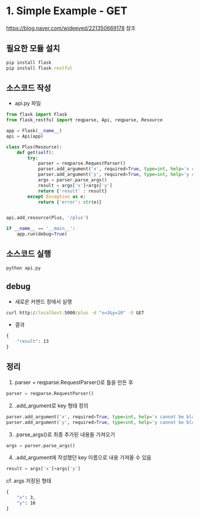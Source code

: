 # 1. Simple Example - GET

https://blog.naver.com/wideeyed/221350669178 참조

## 필요한 모듈 설치
```cmd
pip install flask
pip install flask-restful
```

## 소스코드 작성
- api.py 파일
```Python
from flask import Flask
from flask_restful import reqparse, Api, reqparse, Resource

app = Flask(__name__)
api = Api(app)

class Plus(Resource):
    def get(self):
        try:
            parser = reqparse.RequestParser()
            parser.add_argument('x', required=True, type=int, help='x cannot be blank')
            parser.add_argument('y', required=True, type=int, help='y cannot be blank')
            args = parser.parse_args()
            result = args['x']+args['y']
            return {'result' : result}
        except Exception as e:
            return {'error': str(e)}


api.add_resource(Plus, '/plus')

if __name__ == '__main__':
    app.run(debug=True)
```

## 소스코드 실행
```cmd
python api.py
```

## debug
- 새로운 커맨드 창에서 실행
```cmd
curl http://localhost:5000/plus -d "x=3&y=10" -X GET
```
- 결과
```cmd
{
    "result": 13
}
```

## 정리

  
1. parser = reqparse.RequestParser()로 틀을 만든 후
```Python
parser = reqparse.RequestParser()
```
2. .add_argument로 key 형태 정의
```Python
parser.add_argument('x', required=True, type=int, help='x cannot be blank')
parser.add_argument('y', required=True, type=int, help='y cannot be blank')
```
3. .parse_args()로 최종 추가된 내용들 가져오기
```Python
args = parser.parse_args()
```
4. .add_argument에 작성했던 key 이름으로 내용 가져올 수 있음
```Python
result = args['x']+args['y']
```
cf. args 저장된 형태
```cmd
{
    "x": 3,
    "y": 10
}
```
